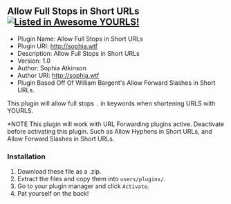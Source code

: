 
Allow Full Stops in Short URLs [![Listed in Awesome YOURLS!](https://img.shields.io/badge/Awesome-YOURLS-C5A3BE)](https://github.com/YOURLS/awesome-yourls/)
---------------------------------------------

- Plugin Name: Allow Full Stops in Short URLs
- Plugin URI: http://sophia.wtf
- Description: Allow Full Stops in Short URLs
- Version: 1.0
- Author: Sophia Atkinson
- Author URI: http://sophia.wtf
- Plugin Based Off Of William Bargent's Allow Forward Slashes in Short URLs.


This plugin will allow full stops `.` in keywords when shortening URLS with YOURLS.

*NOTE This plugin will work with URL Forwarding plugins active. Deactivate before activating this plugin. Such as Allow Hyphens in Short URLs, and Allow Forward Slashes in Short URLs.

### Installation

1. Download these file as a .zip.
2. Extract the files and copy them into `users/plugins/`.
3. Go to your plugin manager and click `Activate`.
4. Pat yourself on the back!
